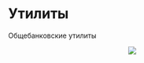 # Утилиты
Общебанковские утилиты

<div align="center">
    <img src="https://github.com/alfa-laboratory/utils/workflows/Tests/badge.svg" />
</div>
